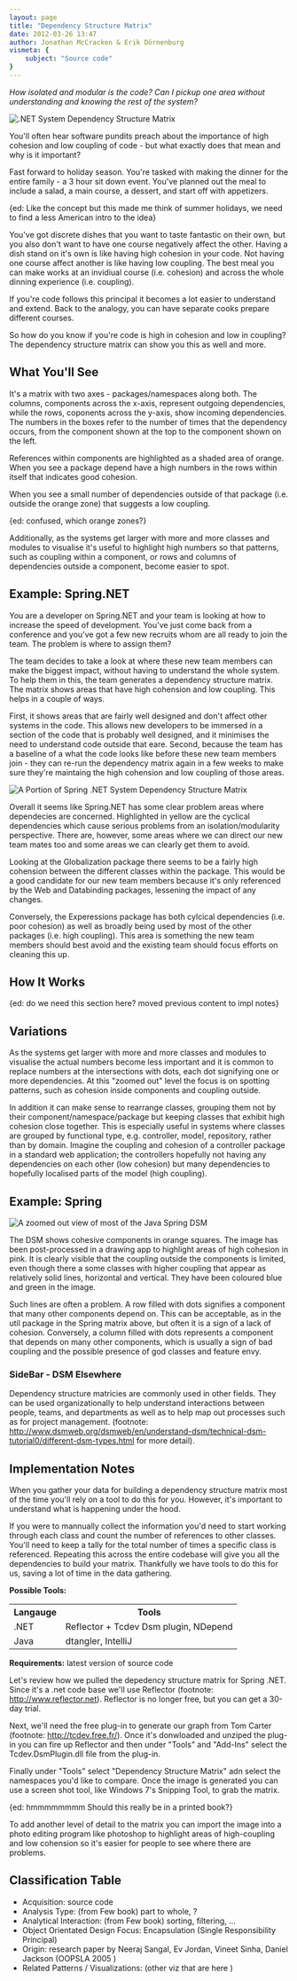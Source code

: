 ```yaml
---
layout: page
title: "Dependency Structure Matrix"
date: 2012-03-26 13:47
author: Jonathan McCracken & Erik Dörnenburg
vismeta: {
	subject: "Source code"
}
---
```


_How isolated and modular is the code?_
_Can I pickup one area without understanding and knowing the rest of the system?_

![.NET System Dependency Structure Matrix](images/dotnet_system_dsm.png)

You'll often hear software pundits preach about the importance of high cohesion and low coupling of code - but what exactly does that mean and why is it important?

Fast forward to holiday season. You're tasked with making the dinner for the entire family - a 3 hour sit down event. You've planned out the meal to include a salad, a main course, a dessert, and start off with appetizers.
                               
{ed: Like the concept but this made me think of summer holidays, we need to find a less American intro to the idea}

You've got discrete dishes that you want to taste fantastic on their own, but you also don't want to have one course negatively affect the other. Having a dish stand on it's own is like having high cohesion in your code. Not having one course affect another is like having low coupling. The best meal you can make works at an invidiual course (i.e. cohesion) and across the whole dinning experience (i.e. coupling).

If you're code follows this principal it becomes a lot easier to understand and extend. Back to the analogy, you can have separate cooks prepare different courses.

So how do you know if you're code is high in cohesion and low in coupling? The dependency structure matrix can show you this as well and more.


## What You'll See

It's a matrix with two axes - packages/namespaces along both. The columns, components across the x-axis, represent outgoing dependencies, while the rows, coponents across the y-axis, show incoming dependencies. The numbers in the boxes refer to the number of times that the dependency occurs, from the component shown at the top to the component shown on the left.

References within components are highlighted as a shaded area of orange. When you see a package depend have a high numbers in the rows within itself that indicates good cohesion. 

When you see a small number of dependencies outside of that package (i.e. outside the orange zone) that suggests a low coupling.

{ed: confused, which orange zones?}

Additionally, as the systems get larger with more and more classes and modules to visualise it's useful to highlight high numbers so that patterns, such as coupling within a component, or rows and columns of dependencies outside a component, become easier to spot.


## Example: Spring.NET

You are a developer on Spring.NET and your team is looking at how to increase the speed of development. You've just come back from a conference and you've got a few new recruits whom are all ready to join the team. The problem is where to assign them?

The team decides to take a look at where these new team members can make the biggest impact, without having to understand the whole system. To help them in this, the team generates a dependency structure matrix. The matrix  shows areas that have high cohension and low coupling. This helps in a couple of ways. 

First, it shows areas that are fairly well designed and don't affect other systems in the code. This allows new developers to be immersed in a section of the code that is probably well designed, and it minimises the need to understand code outside that eare. Second, because the team has a baseline of a what the code looks like before these new team members join - they can re-run the dependency matrix again in a few weeks to make sure they're maintaing the high cohension and low coupling of those areas. 

![ A Portion of Spring .NET System Dependency Structure Matrix](images/spring_dotnet_dsm.png)

Overall it seems like Spring.NET has some clear problem areas where dependecies are concerned. Highlighted in yellow are the cyclical dependencies which cause serious problems from an isolation/modularity perspective. There are, however, some areas where we can direct our new team mates too and some areas we can clearly get them to avoid.

Looking at the Globalization package there seems to be a fairly high cohension between the different classes within the package. This would be a good candidate for our new team members because it's only referenced by the Web and Databinding packages, lessening the impact of any changes.

Conversely, the Experessions package has both cylcical dependencies (i.e. poor cohesion) as well as broadly being used by most of the other packages (i.e. high coupling). This area is something the new team members should best avoid and the existing team should focus efforts on cleaning this up.

## How It Works  

{ed: do we need this section here? moved previous content to impl notes}

                       
## Variations

As the systems get larger with more and more classes and modules to visualise the actual numbers become less important and it is common to replace numbers at the intersections with dots, each dot signifying one or more dependencies. At this "zoomed out" level the focus is on spotting patterns, such as cohesion inside components and coupling outside.   

In addition it can make sense to rearrange classes, grouping them not by their component/namespace/package but keeping classes that exhibit high cohesion close together. This is especially useful in systems where classes are grouped by functional type, e.g. controller, model, repository, rather than by domain. Imagine the coupling and cohesion of a controller package in a standard web application; the controllers hopefully not having any dependencies on each other (low cohesion) but many dependencies to hopefully localised parts of the model (high coupling). 
                      
## Example: Spring

![A zoomed out view of most of the Java Spring DSM](images/spring_zoomed_postprocessed.png)
  
The DSM shows cohesive components in orange squares. The image has been post-processed in a drawing app to highlight areas of high cohesion in pink. It is clearly visible that the coupling outside the components is  limited, even though there a some classes with higher coupling that appear as relatively solid lines, horizontal and vertical. They have been coloured blue and green in the image.

Such lines are often a problem. A row filled with dots signifies a component that many other components depend on. This can be acceptable, as in the util package in the Spring matrix above, but often it is a sign of a lack of cohesion. Conversely, a column filled with dots represents a component that depends on many other components, which is usually a sign of bad coupling and the possible presence of god classes and feature envy. 
                   
 
### SideBar - DSM Elsewhere 
Dependency structure matricies are commonly used in other fields. They can be used organizationally to help understand interactions between people, teams, and departments as well as to help map out processes such as for project management. (footnote: http://www.dsmweb.org/dsmweb/en/understand-dsm/technical-dsm-tutorial0/different-dsm-types.html for more detail).
       
## Implementation Notes
    
When you gather your data for building a dependency structure matrix most of the time you'll rely on a tool to do this for you. However, it's important to understand what is happening under the hood.

If you were to mannually collect the information you'd need to start working through each class and count the number of references to other classes. You'll need to keep a tally for the total number of times a specific class is referenced. Repeating this across the entire codebase will give you all the dependencies to build your matrix. Thankfully we have tools to do this for us, saving a lot of time in the data gathering.

**Possible Tools:**

<table>  
<tr>
	<th>Langauge</th><th>Tools</th>
</tr>
<tr>
	<td>.NET</td><td>Reflector + Tcdev Dsm plugin, NDepend</td>
</tr>
<tr>
	<td>Java</td><td>dtangler, IntelliJ</td>
</tr>
</table>

**Requirements:** latest version of source code

Let's review how we pulled the depedency structure matrix for Spring .NET. Since it's a .net code base we'll use Reflector (footnote: http://www.reflector.net). Reflector is no longer free, but you can get a 30-day trial.

Next, we'll need the free plug-in to generate our graph from Tom Carter (footnote: http://tcdev.free.fr/). Once it's donwloaded and unziped the plug-in you can fire up Reflector and then under "Tools" and "Add-Ins" select the Tcdev.DsmPlugin.dll file from the plug-in.

Finally under "Tools" select "Dependency Structure Matrix" adn select the namespaces you'd like to compare. Once the image is generated you can use a screen shot tool, like Windows 7's Snipping Tool, to grab the matrix.         

{ed: hmmmmmmmm Should this really be in a printed book?}

To add another level of detail to the matrix you can import the image into a photo editing program like photoshop to highlight areas of high-coupling and low cohension so it's easier for people to see where there are problems.

## Classification Table
- Acquisition: source code
- Analysis Type: (from Few book) part to whole, ?
- Analytical Interaction: (from Few book) sorting, filtering, …
- Object Orientated Design Focus: Encapsulation (Single Responsibility Principal)
- Origin: research paper by Neeraj Sangal, Ev Jordan, Vineet Sinha, Daniel Jackson (OOPSLA 2005 )
- Related Patterns / Visualizations: (other viz that are here )